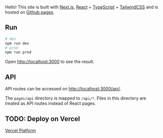 Hello! This site is built with [Next.js](https://nextjs.org/), [React](https://reactjs.org/) + [TypeScript](https://www.typescriptlang.org/) + [TailwindCSS](https://tailwindcss.com/) and is hosted on [Github pages](https://pages.github.com/).

## Run 

```bash
# dev
npm run dev
# prod
npm run prod
```

Open [http://localhost:3000](http://localhost:3000) to see the result.


## API

API routes can be accessed on [http://localhost:3000/api/<xyz>](http://localhost:3000/api/<xyz>).

The `pages/api` directory is mapped to `/api/*`. Files in this directory are treated as API routes instead of React pages.

## TODO: Deploy on Vercel

[Vercel Platform](https://vercel.com/new?utm_medium=default-template&filter=next.js&utm_source=create-next-app&utm_campaign=create-next-app-readme)
